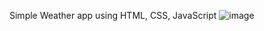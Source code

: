 Simple Weather app using HTML, CSS, JavaScript
![image](https://user-images.githubusercontent.com/89409899/184600968-3360dd1f-6d42-4e92-a6c0-5a19c4e6a5fc.png)
